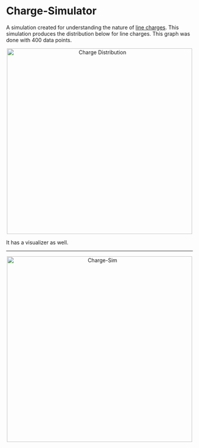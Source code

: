 # Charge-Simulator

A simulation created for understanding the nature of [line charges](http://www.colorado.edu/physics/phys3320/phys3320_sp12/AJPPapers/AJP_E&MPapers_030612/Griffiths_ConductingNeedle.pdf). This simulation produces the distribution below for line charges. This graph was done with 400 data points.

<p align="center">
  <img src="http://i.imgur.com/ALsfxHS.png" alt="Charge Distribution" height="500" width="500">
</p>


It has a visualizer as well.
***
<p align="center">
  <img src="https://media.giphy.com/media/xThuWlHZT7zEPGyYP6/giphy.gif" alt="Charge-Sim" height="500" width="500">
</p>
